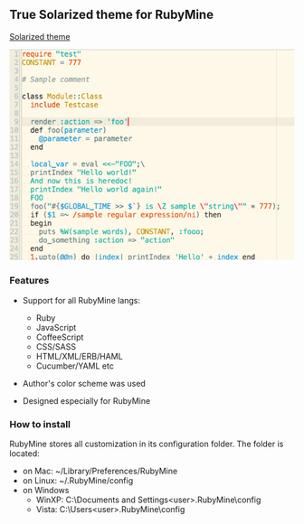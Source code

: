 ## True Solarized theme for RubyMine

[Solarized theme](http://ethanschoonover.com/solarized)

![Ruby Sampe](https://github.com/0x000000/solarized-rubymine/raw/master/sample.png)

### Features

* Support for all RubyMine langs:
  * Ruby
  * JavaScript
  * CoffeeScript
  * CSS/SASS
  * HTML/XML/ERB/HAML
  * Cucumber/YAML etc

* Author's color scheme was used
* Designed especially for RubyMine


### How to install

RubyMine stores all customization in its configuration folder. The folder is located:

* on Mac: ~/Library/Preferences/RubyMine<VERSION>
* on Linux: ~/.RubyMine<VERSION>/config
* on Windows
  * WinXP: C:\Documents and Settings\<user>\.RubyMine<VERSION>\config
  * Vista: C:\Users\<user>\.RubyMine<VERSION>\config
